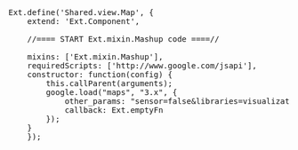 <pre class="runnable">
Ext.define('Shared.view.Map', {
    extend: 'Ext.Component',

    //==== START Ext.mixin.Mashup code ====//

    mixins: ['Ext.mixin.Mashup'],
    requiredScripts: ['http://www.google.com/jsapi'],
    constructor: function(config) {
        this.callParent(arguments);
        google.load("maps", "3.x", {
            other_params: "sensor=false&libraries=visualization,geometry",
            callback: Ext.emptyFn
        });
    }
    });
    </pre>